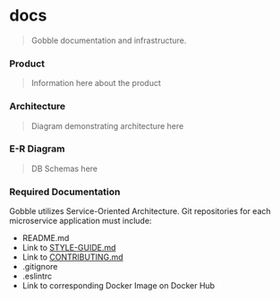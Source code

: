 # docs
> Gobble documentation and infrastructure.

### Product
> Information here about the product

### Architecture
> Diagram demonstrating architecture here

### E-R Diagram
> DB Schemas here

### Required Documentation
Gobble utilizes Service-Oriented Architecture. Git repositories for each microservice application must include:
 - README.md
 - Link to [STYLE-GUIDE.md](https://github.com/gobble43/docs/blob/master/STYLE-GUIDE.md)
 - Link to [CONTRIBUTING.md](https://github.com/gobble43/docs/blob/master/CONTRIBUTING.md)
 - .gitignore
 - .eslintrc
 - Link to corresponding Docker Image on Docker Hub
